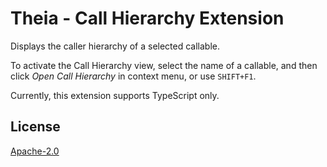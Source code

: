 # Theia - Call Hierarchy Extension

Displays the caller hierarchy of a selected callable.

To activate the Call Hierarchy view, select the name of a callable, and then click *Open Call Hierarchy* in context menu, or use `SHIFT+F1`.

Currently, this extension supports TypeScript only.

## License

[Apache-2.0](https://github.com/theia-ide/theia/blob/master/LICENSE)
